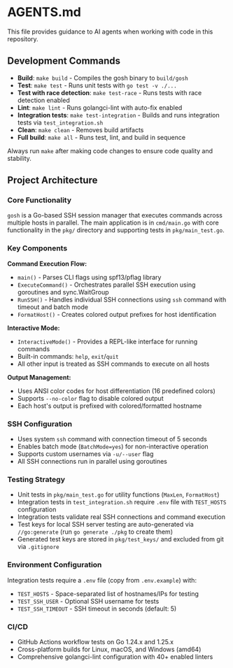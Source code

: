 # AGENTS.md

This file provides guidance to AI agents when working with code in this repository.

## Development Commands

- **Build**: `make build` - Compiles the gosh binary to `build/gosh`
- **Test**: `make test` - Runs unit tests with `go test -v ./...`
- **Test with race detection**: `make test-race` - Runs tests with race detection enabled
- **Lint**: `make lint` - Runs golangci-lint with auto-fix enabled
- **Integration tests**: `make test-integration` - Builds and runs integration tests via `test_integration.sh`
- **Clean**: `make clean` - Removes build artifacts
- **Full build**: `make all` - Runs test, lint, and build in sequence

Always run `make` after making code changes to ensure code quality and stability.

## Project Architecture

### Core Functionality
`gosh` is a Go-based SSH session manager that executes commands across multiple hosts in parallel. The main application is in `cmd/main.go` with core functionality in the `pkg/` directory and supporting tests in `pkg/main_test.go`.

### Key Components

**Command Execution Flow:**
- `main()` - Parses CLI flags using spf13/pflag library
- `ExecuteCommand()` - Orchestrates parallel SSH execution using goroutines and sync.WaitGroup
- `RunSSH()` - Handles individual SSH connections using `ssh` command with timeout and batch mode
- `FormatHost()` - Creates colored output prefixes for host identification

**Interactive Mode:**
- `InteractiveMode()` - Provides a REPL-like interface for running commands
- Built-in commands: `help`, `exit`/`quit`
- All other input is treated as SSH commands to execute on all hosts

**Output Management:**
- Uses ANSI color codes for host differentiation (16 predefined colors)
- Supports `--no-color` flag to disable colored output
- Each host's output is prefixed with colored/formatted hostname

### SSH Configuration
- Uses system `ssh` command with connection timeout of 5 seconds
- Enables batch mode (`BatchMode=yes`) for non-interactive operation
- Supports custom usernames via `-u/--user` flag
- All SSH connections run in parallel using goroutines

### Testing Strategy
- Unit tests in `pkg/main_test.go` for utility functions (`MaxLen`, `FormatHost`)
- Integration tests in `test_integration.sh` require `.env` file with `TEST_HOSTS` configuration
- Integration tests validate real SSH connections and command execution
- Test keys for local SSH server testing are auto-generated via `//go:generate` (run `go generate ./pkg` to create them)
- Generated test keys are stored in `pkg/test_keys/` and excluded from git via `.gitignore`

### Environment Configuration
Integration tests require a `.env` file (copy from `.env.example`) with:
- `TEST_HOSTS` - Space-separated list of hostnames/IPs for testing
- `TEST_SSH_USER` - Optional SSH username for tests
- `TEST_SSH_TIMEOUT` - SSH timeout in seconds (default: 5)

### CI/CD
- GitHub Actions workflow tests on Go 1.24.x and 1.25.x
- Cross-platform builds for Linux, macOS, and Windows (amd64)
- Comprehensive golangci-lint configuration with 40+ enabled linters
